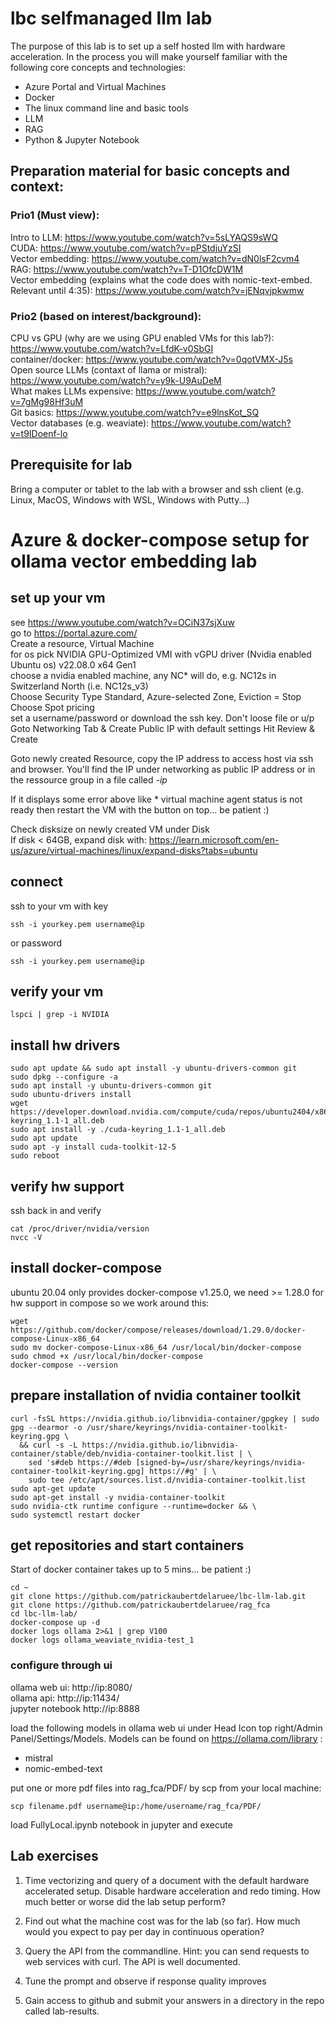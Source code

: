 # lbc selfmanaged llm lab

The purpose of this lab is to set up a self hosted llm with hardware acceleration. In the process you will make yourself familiar with the following core concepts and technologies:  

* Azure Portal and Virtual Machines
* Docker
* The linux command line and basic tools
* LLM
* RAG
* Python & Jupyter Notebook

## Preparation material for basic concepts and context:

### Prio1 (Must view):  
Intro to LLM: https://www.youtube.com/watch?v=5sLYAQS9sWQ  
CUDA: https://www.youtube.com/watch?v=pPStdjuYzSI  
Vector embedding: https://www.youtube.com/watch?v=dN0lsF2cvm4  
RAG: https://www.youtube.com/watch?v=T-D1OfcDW1M  
Vector embedding (explains what the code does with nomic-text-embed. Relevant until 4:35): https://www.youtube.com/watch?v=jENqvjpkwmw  
  
### Prio2 (based on interest/background):  
CPU vs GPU (why are we using GPU enabled VMs for this lab?): https://www.youtube.com/watch?v=LfdK-v0SbGI  
container/docker: https://www.youtube.com/watch?v=0qotVMX-J5s  
Open source LLMs (contaxt of llama or mistral): https://www.youtube.com/watch?v=y9k-U9AuDeM  
What makes LLMs expensive: https://www.youtube.com/watch?v=7gMg98Hf3uM  
Git basics: https://www.youtube.com/watch?v=e9lnsKot_SQ  
Vector databases (e.g. weaviate): https://www.youtube.com/watch?v=t9IDoenf-lo  

## Prerequisite for lab  
Bring a computer or tablet to the lab with a browser and ssh client (e.g. Linux, MacOS, Windows with WSL, Windows with Putty...)

# Azure & docker-compose setup for ollama vector embedding lab
## set up your vm
see https://www.youtube.com/watch?v=OCiN37sjXuw  
go to https://portal.azure.com/  
Create a resource, Virtual Machine  
for os pick NVIDIA GPU-Optimized VMI with vGPU driver (Nvidia enabled Ubuntu os) v22.08.0 x64 Gen1  
choose a nvidia enabled machine, any NC* will do, e.g. NC12s in Switzerland North (i.e. NC12s_v3)    
Choose Security Type Standard, Azure-selected Zone, Eviction = Stop
Choose Spot pricing  
set a username/password or download the ssh key. Don't loose file or u/p  
Goto Networking Tab & Create Public IP with default settings
Hit Review & Create  
  
Goto newly created Resource, copy the IP address to access host via ssh and browser. You'll find the IP under networking as public IP address or in the ressource group in a file called *-ip*
  
If it displays some error above like * virtual machine agent status is not ready then restart the VM with the button on top... be patient :)  
  
Check disksize on newly created VM under Disk  
If disk < 64GB, expand disk with: https://learn.microsoft.com/en-us/azure/virtual-machines/linux/expand-disks?tabs=ubuntu   

## connect
ssh to your vm with key 
```
ssh -i yourkey.pem username@ip
```	
or password
```
ssh -i yourkey.pem username@ip
```	

## verify your vm
```
lspci | grep -i NVIDIA
```

## install hw drivers
```
sudo apt update && sudo apt install -y ubuntu-drivers-common git
sudo dpkg --configure -a
sudo apt install -y ubuntu-drivers-common git  
sudo ubuntu-drivers install
wget https://developer.download.nvidia.com/compute/cuda/repos/ubuntu2404/x86_64/cuda-keyring_1.1-1_all.deb
sudo apt install -y ./cuda-keyring_1.1-1_all.deb
sudo apt update
sudo apt -y install cuda-toolkit-12-5
sudo reboot
```

## verify hw support
ssh back in and verify
```
cat /proc/driver/nvidia/version
nvcc -V
```

## install docker-compose
ubuntu 20.04 only provides docker-compose v1.25.0, we need >= 1.28.0 for hw support in compose so we work around this:
```
wget https://github.com/docker/compose/releases/download/1.29.0/docker-compose-Linux-x86_64
sudo mv docker-compose-Linux-x86_64 /usr/local/bin/docker-compose
sudo chmod +x /usr/local/bin/docker-compose
docker-compose --version
``` 

## prepare installation of nvidia container toolkit
```
curl -fsSL https://nvidia.github.io/libnvidia-container/gpgkey | sudo gpg --dearmor -o /usr/share/keyrings/nvidia-container-toolkit-keyring.gpg \
  && curl -s -L https://nvidia.github.io/libnvidia-container/stable/deb/nvidia-container-toolkit.list | \
    sed 's#deb https://#deb [signed-by=/usr/share/keyrings/nvidia-container-toolkit-keyring.gpg] https://#g' | \
    sudo tee /etc/apt/sources.list.d/nvidia-container-toolkit.list
sudo apt-get update
sudo apt-get install -y nvidia-container-toolkit
sudo nvidia-ctk runtime configure --runtime=docker && \
sudo systemctl restart docker
```

## get repositories and start containers  
Start of docker container takes up to 5 mins... be patient :)
```
cd ~
git clone https://github.com/patrickaubertdelaruee/lbc-llm-lab.git
git clone https://github.com/patrickaubertdelaruee/rag_fca
cd lbc-llm-lab/  
docker-compose up -d  
docker logs ollama 2>&1 | grep V100
docker logs ollama_weaviate_nvidia-test_1
```

### configure through ui
ollama web ui: http://ip:8080/  
ollama api: http://ip:11434/  
jupyter notebook http://ip:8888  

load the following models in ollama web ui under Head Icon top right/Admin Panel/Settings/Models. Models can be found on https://ollama.com/library :  
* mistral  
* nomic-embed-text  

put one or more pdf files into rag_fca/PDF/ by scp from your local machine:
```
scp filename.pdf username@ip:/home/username/rag_fca/PDF/
```

load FullyLocal.ipynb notebook in jupyter and execute

## Lab exercises   


1. Time vectorizing and query of a document with the default hardware accelerated setup. Disable hardware acceleration and redo timing. How much better or worse did the lab setup perform?  

2. Find out what the machine cost was for the lab (so far). How much would you expect to pay per day in continuous operation?  

3. Query the API from the commandline. Hint: you can send requests to web services with curl. The API is well documented.  

4. Tune the prompt and observe if response quality improves  

5. Gain access to github and submit your answers in a directory in the repo called lab-results.      
